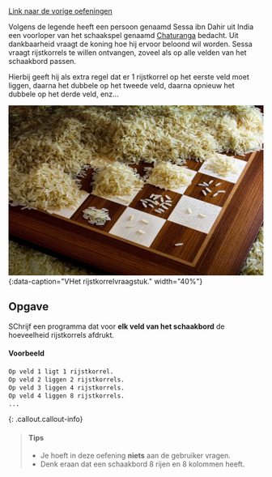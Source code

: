 <div class="text-end">
    <a class="btn btn-filled with-icon" href="https://dodona.be/nl/courses/2419/#series-27454-hoofdstuk-3-begrensde-herhaling-for-statement" target="_blank"><i class="mdi mdi-backburger mdi-24" title="link"></i>Link naar de vorige oefeningen</a>
</div>

Volgens de legende heeft een persoon genaamd Sessa ibn Dahir uit India een voorloper van het schaakspel genaamd <a href="https://nl.wikipedia.org/wiki/Chaturanga" target="_blank">Chaturanga</a> bedacht. Uit dankbaarheid vraagt de koning hoe hij ervoor beloond wil worden. Sessa vraagt rijstkorrels te willen ontvangen, zoveel als op alle velden van het schaakbord passen. 

Hierbij geeft hij als extra regel dat er 1 rijstkorrel op het eerste veld moet liggen, daarna het dubbele op het tweede veld, daarna opnieuw het dubbele op het derde veld, enz...

![Het rijstkorrelvraagstuk.](media/image.jpg "Het rijstkorrelvraagstuk."){:data-caption="VHet rijstkorrelvraagstuk." width="40%"}

## Opgave
SChrijf een programma dat voor **elk veld van het schaakbord** de hoeveelheid rijstkorrels afdrukt. 

#### Voorbeeld

```
Op veld 1 ligt 1 rijstkorrel.
Op veld 2 liggen 2 rijstkorrels.
Op veld 3 liggen 4 rijstkorrels.
Op veld 4 liggen 8 rijstkorrels.
...
```

{: .callout.callout-info}
>#### Tips
> - Je hoeft in deze oefening **niets** aan de gebruiker vragen.
> - Denk eraan dat een schaakbord 8 rijen en 8 kolommen heeft. 

